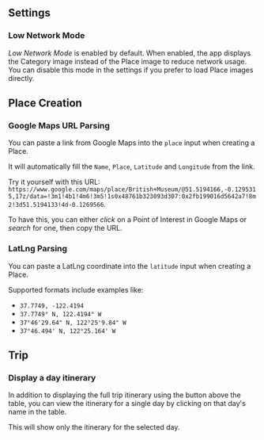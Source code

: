 ## Settings
### Low Network Mode

*Low Network Mode* is enabled by default. When enabled, the app displays the Category image instead of the Place image to reduce network usage. You can disable this mode in the settings if you prefer to load Place images directly.


## Place Creation
### Google Maps URL Parsing

You can paste a link from Google Maps into the `place` input when creating a Place.

It will automatically fill the `Name`, `Place`, `Latitude` and `Longitude` from the link.

Try it yourself with this URL: `https://www.google.com/maps/place/British+Museum/@51.5194166,-0.1295315,17z/data=!3m1!4b1!4m6!3m5!1s0x48761b323093d307:0x2fb199016d5642a7!8m2!3d51.5194133!4d-0.1269566`.

To have this, you can either *click* on a Point of Interest in Google Maps or *search* for one, then copy the URL.


### LatLng Parsing

You can paste a LatLng coordinate into the `latitude` input when creating a Place.

Supported formats include examples like:
- `37.7749, -122.4194`
- `37.7749° N, 122.4194° W`
- `37°46'29.64" N, 122°25'9.84" W`
- `37°46.494' N, 122°25.164' W`

## Trip

### Display a day itinerary

In addition to displaying the full trip itinerary using the button above the table, you can view the itinerary for a single day by clicking on that day's name in the table.  

This will show only the itinerary for the selected day.